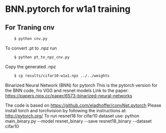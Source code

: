 # BNN.pytorch for w1a1 training

## For Traning cnv

```bash
	$ python cnv.py
```
To convert .pt to .npz run 

```bash
	$ python pt_to_npz_cnv.py
```
Copy the generated .npz

```bash
	$ cp results/cifar10-w1a1.npz ../../weights
```

Binarized Neural Network (BNN) for pytorch
This is the pytorch version for the BNN code, fro VGG and resnet models
Link to the paper: https://papers.nips.cc/paper/6573-binarized-neural-networks

The code is based on https://github.com/eladhoffer/convNet.pytorch
Please install torch and torchvision by following the instructions at: http://pytorch.org/
To run resnet18 for cifar10 dataset use: python main_binary.py --model resnet_binary --save resnet18_binary --dataset cifar10

